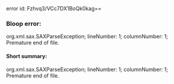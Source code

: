 error id: Fzhvq3/VCc7DX1BoQk0kag==
### Bloop error:

org.xml.sax.SAXParseException; lineNumber: 1; columnNumber: 1; Premature end of file.
#### Short summary: 

org.xml.sax.SAXParseException; lineNumber: 1; columnNumber: 1; Premature end of file.